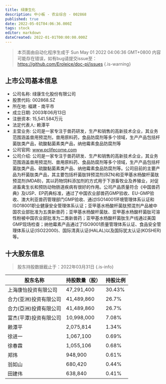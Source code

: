 ```yaml
---
title: 绿康生化
description: 中小板 - 农业综合 - 002868
published: true
date: 2022-05-01T04:06:36.000Z
tags: stock
editor: markdown
dateCreated: 2022-01-01T00:00:00.000Z
---
```


> 本页面由自动化程序生成于 Sun May 01 2022 04:06:36 GMT+0800
> 内容可能存在错误，如有bug请提交issue至：https://github.com/Eroleice/doc-pi/issues
{.is-warning}

## 上市公司基本信息
- 公司名称: 绿康生化股份有限公司
- 股票代码: 002868.SZ
- 所在地: 福建 - 南平市
- 成立日期: 2003年06月13日
- 注册资本: 15,541.584万元
- 法定代表人: 赖潭平
- 主营业务: 公司是一家专注于兽药研发，生产和销售的高新技术企业，其业务范围涵盖兽用预混剂，兽用原料药，食品防腐剂等多个领域，生产产品包括杆菌肽类产品，硫酸黏菌素类产品，纳他霉素食品防腐剂等
- 公司官网: www.pclifecome.com
- 公司介绍: 公司是一家专注于兽药研发、生产和销售的高新技术企业，其业务范围涵盖兽用预混剂、兽用原料药、食品防腐剂等多个领域，生产产品包括杆菌肽类产品、硫酸黏菌素类产品、纳他霉素食品防腐剂等。公司目前的主要产品为杆菌肽类产品，其主要包括杆菌肽锌预混剂(BZN)和亚甲基水杨酸杆菌肽预混剂(MDAB)，其以药物饲料添加剂的方式用于下游畜牧业及养殖业，对促进畜禽生长和预防动物肠道疾病有很好的作用。公司产品质量符合《中国兽药典》及USP、EP药典标准，通过了中国农业部兽药GMP验收、EU-GMP验收、澳大利亚兽药管理部门GMP验收、通过ISO14001环境管理体系认证和ISO18001职业健康安全管理体系认证；亚甲基水杨酸杆菌肽预混剂产品被中国农业部批准为五类新兽药；亚甲基水杨酸杆菌肽、亚甲基水杨酸杆菌肽可溶性粉被中国农业部批准为二类新兽药；亚甲基水杨酸杆菌肽生产线通过美国GMP现场检查；纳他霉素产品通过了ISO9001质量管理体系认证、食品安全管理体系认证(ISO22000)、国际清真认证(HALAL)以及国际犹太认证(KOSHER)等。


## 十大股东信息
> 股东持股数据截止于：2022年03月31日
{.is-info}

| 股东名称 | 持股数量（股） | 持股比例 |
| --- | --- | --- |
| 上海康怡投资有限公司 | 47,291,400 | 30.43% |
| 合力(亚洲)投资有限公司 | 41,489,860 | 26.7% |
| 合力(亞洲)投資有限公司 | 41,489,860 | 26.7% |
| 富杰(平潭)投资有限公司 | 10,998,000 | 7.08% |
| 赖潭平 | 2,075,814 | 1.34% |
| 徐进一 | 1,067,100 | 0.69% |
| 徐春霖 | 1,055,106 | 0.68% |
| 郑炜 | 948,900 | 0.61% |
| 翁如山 | 680,420 | 0.44% |
| 田建伟 | 638,840 | 0.41% |




